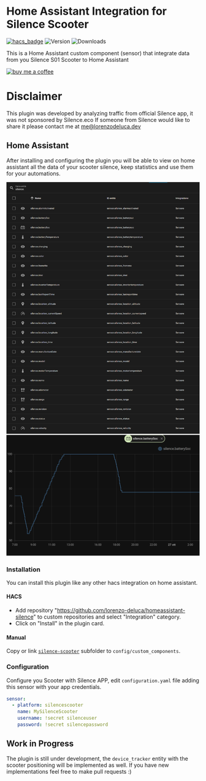 # Home Assistant Integration for Silence Scooter
[![hacs_badge](https://img.shields.io/badge/HACS-Default-orange.svg)](https://github.com/custom-components/hacs)
![Version](https://img.shields.io/github/v/release/lorenzo-deluca/homeassistant-silence)
![Downloads](https://img.shields.io/github/downloads/lorenzo-deluca/homeassistant-silence/total)

This is a Home Assistant custom component (sensor) that integrate data from you Silence S01 Scooter to Home Assistant

[![buy me a coffee](https://www.buymeacoffee.com/assets/img/custom_images/yellow_img.png)](https://www.buymeacoffee.com/lorenzodeluca)

# Disclaimer
This plugin was developed by analyzing traffic from official Silence app, it was not sponsored by Silence.eco
If someone from Silence would like to share it please contact me at [me@lorenzodeluca.dev](mailto:me@lorenzodeluca.dev?subject=[GitHub]Ha-Silence)

## Home Assistant
After installing and configuring the plugin you will be able to view on home assistant all the data of your scooter silence, 
keep statistics and use them for your automations.

![HA Entities](https://raw.githubusercontent.com/lorenzo-deluca/homeassistant-silence/master/images/ha-entities.png)
![HA Battery Soc](https://raw.githubusercontent.com/lorenzo-deluca/homeassistant-silence/master/images/ha-batterysoc.png)

### Installation
You can install this plugin like any other hacs integration on home assistant.

#### HACS
- Add repository "https://github.com/lorenzo-deluca/homeassistant-silence" to custom repositories and select "Integration" category.
- Click on "Install" in the plugin card.

#### Manual
Copy or link [`silence-scooter`](./custom_components/silence-scooter) subfolder to `config/custom_components`.

### Configuration
Configure you Scooter with Silence APP, edit `configuration.yaml` file adding this sensor with your app credentials.


```YAML
sensor:
  - platform: silencescooter
    name: MySilenceScooter
    username: !secret silenceuser
    password: !secret silencepassword
```

## Work in Progress
The plugin is still under development, the `device_tracker` entity with the scooter positioning will be implemented as well.
If you have new implementations feel free to make pull requests :) 